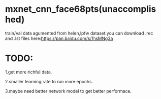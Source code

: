 # mxnet_cnn_face68pts(unaccomplished)

train/val data agumented from helen,lpfw dataset.you can download .rec and .lst files  here:https://pan.baidu.com/s/1hsMNg3a

# TODO:

1.get more richful data.

2.smaller learning rate to run more epochs.

3.maybe need better network model to get better performace.

